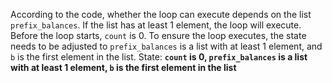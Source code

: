 According to the code, whether the loop can execute depends on the list `prefix_balances`. If the list has at least 1 element, the loop will execute. Before the loop starts, `count` is 0. To ensure the loop executes, the state needs to be adjusted to `prefix_balances` is a list with at least 1 element, and `b` is the first element in the list.
State: **`count` is 0, `prefix_balances` is a list with at least 1 element, `b` is the first element in the list**